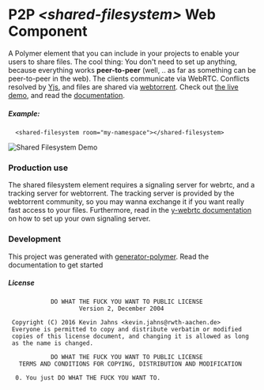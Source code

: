 # P2P *&lt;shared-filesystem&gt;* Web Component

A Polymer element that you can include in your projects to enable your users to share files.
The cool thing: You don't need to set up anything, because everything works **peer-to-peer**
(well, .. as far as something can be peer-to-peer in the web).
The clients communicate via WebRTC. Conflicts resolved by [Yjs](https://github.com/y-js/yjs), and files
are shared via [webtorrent](https://webtorrent.io/).
Check out [the live demo](http://y-js.org/shared-filesystem/components/shared-filesystem/demo/),
and read the [documentation](http://y-js.org/shared-filesystem/components/shared-filesystem/).

##### Example:

```
  <shared-filesystem room="my-namespace"></shared-filesystem>
```

![Shared Filesystem Demo](http://goo.gl/4XipWA)

### Production use
The shared filesystem element requires a signaling server for webrtc, and a tracking server for webtorrent.
The tracking server is provided by the webtorrent community, so you may wanna exchange it if you want really fast access to your files.
Furthermore, read in the [y-webrtc documentation](https://github.com/y-js/y-webrtc) on how to set up your own signaling server.

### Development
This project was generated with [generator-polymer](https://github.com/yeoman/generator-polymer).
Read the documentation to get started

##### License

```
            DO WHAT THE FUCK YOU WANT TO PUBLIC LICENSE
                    Version 2, December 2004
 
 Copyright (C) 2016 Kevin Jahns <kevin.jahns@rwth-aachen.de>
 Everyone is permitted to copy and distribute verbatim or modified
 copies of this license document, and changing it is allowed as long
 as the name is changed.
 
            DO WHAT THE FUCK YOU WANT TO PUBLIC LICENSE
   TERMS AND CONDITIONS FOR COPYING, DISTRIBUTION AND MODIFICATION
 
  0. You just DO WHAT THE FUCK YOU WANT TO.
 ```
